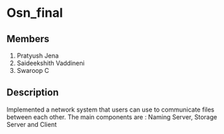 # Osn_final

## Members

1. Pratyush Jena
2. Saideekshith Vaddineni
3. Swaroop C

## Description

Implemented a network system that users can use to communicate files between each other. The main components are : Naming Server, Storage Server and Client 


